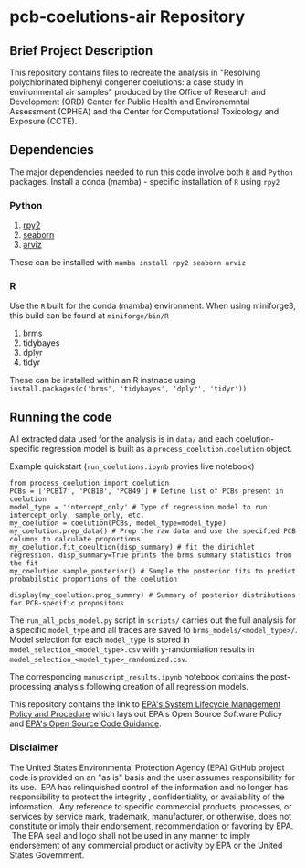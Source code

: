 # pcb-coelutions-air Repository

## Brief Project Description

This repository contains files to recreate the analysis in "Resolving polychlorinated biphenyl congener coelutions: a case study in environmental air samples" produced by the Office of Research and Development (ORD) Center for Public Health and Environemntal Assessment (CPHEA) and the Center for Computational Toxicology and Exposure (CCTE).

## Dependencies
The major dependencies needed to run this code involve both `R` and `Python` packages. Install a conda (mamba) - specific installation of `R` using `rpy2`

### Python

1. [rpy2](https://rpy2.github.io/)
2. [seaborn](https://seaborn.pydata.org/)
3. [arviz](https://python.arviz.org/en/stable/)

These can be installed with `mamba install rpy2 seaborn arviz`

### R
Use the `R` built for the conda (mamba) environment. When using miniforge3, this build can be found at `miniforge/bin/R`

1. brms
2. tidybayes
3. dplyr
3. tidyr

These can be installed within an R instnace using `install.packages(c('brms', 'tidybayes', 'dplyr', 'tidyr'))`

## Running the code
All extracted data used for the analysis is in `data/` and each coelution-specific regression model is built as a `process_coelution.coelution` object.

Example quickstart (`run_coelutions.ipynb` provies live notebook)
```
from process_coelution import coelution
PCBs = ['PCB17', 'PCB18', 'PCB49'] # Define list of PCBs present in coelution
model_type = 'intercept_only' # Type of regression model to run: intercept_only, sample_only, etc.
my_coelution = coelution(PCBs, model_type=model_type)
my_coelution.prep_data() # Prep the raw data and use the specified PCB columns to calculate proportions
my_coelution.fit_coeultion(disp_summary) # fit the dirichlet regression. disp_summary=True prints the brms summary statistics from the fit
my_coelution.sample_posterior() # Sample the posterior fits to predict probabilstic proportions of the coelution

display(my_coelution.prop_summry) # Summary of posterior distributions for PCB-specific propositons
```

The `run_all_pcbs_model.py` script in `scripts/` carries out the full analysis for a specific `model_type` and all traces are saved to `brms_models/<model_type>/`. Model selection for each `model_type` is stored in `model_selection_<model_type>.csv` with y-randomiation results in `model_selection_<model_type>_randomized.csv`.

The corresponding `manuscript_results.ipynb` notebook contains the post-processing analysis following creation of all regression models.

This repository contains the link to [EPA's System Lifecycle Management Policy and Procedure](https://www.epa.gov/irmpoli8/policy-procedures-and-guidance-system-life-cycle-management-slcm) which lays out EPA's Open Source Software Policy and [EPA's Open Source Code Guidance](https://www.epa.gov/developers/open-source-software-and-epa-code-repository-requirements). 

### Disclaimer

The United States Environmental Protection Agency (EPA) GitHub project code is provided on an "as is" basis and the user assumes responsibility for its use.  EPA has relinquished control of the information and no longer has responsibility to protect the integrity , confidentiality, or availability of the information.  Any reference to specific commercial products, processes, or services by service mark, trademark, manufacturer, or otherwise, does not constitute or imply their endorsement, recommendation or favoring by EPA.  The EPA seal and logo shall not be used in any manner to imply endorsement of any commercial product or activity by EPA or the United States Government.
